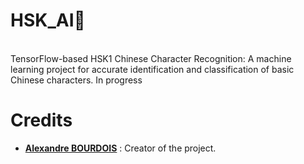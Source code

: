 # HSK_AI🧧
<br/>
  TensorFlow-based HSK1 Chinese Character Recognition: A machine learning project for accurate identification and classification of basic Chinese characters. In progress

<br/>



# Credits

* [**Alexandre BOURDOIS**](https://github.com/alexandre-bourdois) : Creator of the project.
